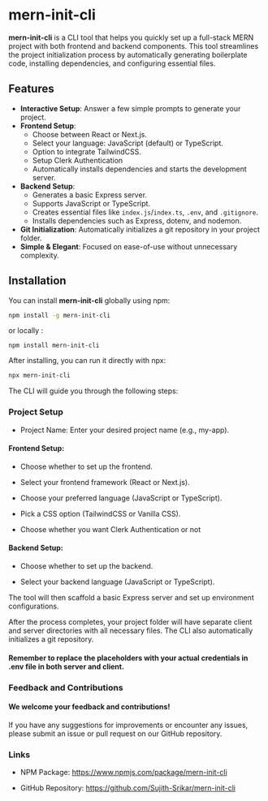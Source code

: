 # mern-init-cli

**mern-init-cli** is a CLI tool that helps you quickly set up a full-stack MERN project with both frontend and backend components. This tool streamlines the project initialization process by automatically generating boilerplate code, installing dependencies, and configuring essential files.

## Features

- **Interactive Setup**: Answer a few simple prompts to generate your project.
- **Frontend Setup**:
  - Choose between React or Next.js.
  - Select your language: JavaScript (default) or TypeScript.
  - Option to integrate TailwindCSS.
  - Setup Clerk Authentication
  - Automatically installs dependencies and starts the development server.
- **Backend Setup**:
  - Generates a basic Express server.
  - Supports JavaScript or TypeScript.
  - Creates essential files like `index.js`/`index.ts`, `.env`, and `.gitignore`.
  - Installs dependencies such as Express, dotenv, and nodemon.
- **Git Initialization**: Automatically initializes a git repository in your project folder.
- **Simple & Elegant**: Focused on ease-of-use without unnecessary complexity.

## Installation

You can install **mern-init-cli** globally using npm:

```sh
npm install -g mern-init-cli
```
or locally :

```
npm install mern-init-cli
```

After installing, you can run it directly with npx:

```sh
npx mern-init-cli
```

The CLI will guide you through the following steps:

### Project Setup
- Project Name: Enter your desired project name (e.g., my-app).

#### Frontend Setup: 
- Choose whether to set up the frontend.

- Select your frontend framework (React or Next.js).

- Choose your preferred language (JavaScript or TypeScript).

- Pick a CSS option (TailwindCSS or Vanilla CSS).

- Choose whether you want Clerk Authentication or not

#### Backend Setup:

- Choose whether to set up the backend.

- Select your backend language (JavaScript or TypeScript).

The tool will then scaffold a basic Express server and set up environment configurations.

After the process completes, your project folder will have separate client and server directories with all necessary files. The CLI also automatically initializes a git repository.

#### Remember to replace the placeholders with your actual credentials in .env file in both server and client.

### Feedback and Contributions
#### We welcome your feedback and contributions!
If you have any suggestions for improvements or encounter any issues, please submit an issue or pull request on our GitHub repository.

### Links
- NPM Package: https://www.npmjs.com/package/mern-init-cli

- GitHub Repository: https://github.com/Sujith-Srikar/mern-init-cli